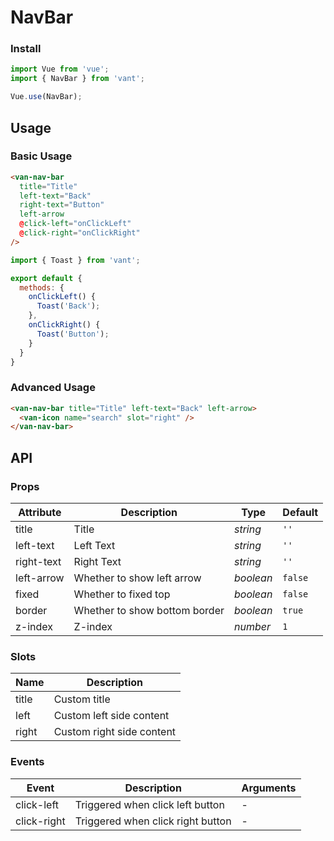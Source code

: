 # NavBar

### Install

```js
import Vue from 'vue';
import { NavBar } from 'vant';

Vue.use(NavBar);
```

## Usage

### Basic Usage

```html
<van-nav-bar
  title="Title"
  left-text="Back"
  right-text="Button"
  left-arrow
  @click-left="onClickLeft"
  @click-right="onClickRight"
/>
```

```js
import { Toast } from 'vant';

export default {
  methods: {
    onClickLeft() {
      Toast('Back');
    },
    onClickRight() {
      Toast('Button');
    }
  }
}
```

### Advanced Usage

```html
<van-nav-bar title="Title" left-text="Back" left-arrow>
  <van-icon name="search" slot="right" />
</van-nav-bar>
```

## API

### Props

| Attribute | Description | Type | Default |
|------|------|------|------|
| title | Title | *string* | `''` |
| left-text | Left Text | *string* | `''` |
| right-text | Right Text | *string* | `''` |
| left-arrow | Whether to show left arrow | *boolean* | `false` |
| fixed | Whether to fixed top | *boolean* | `false` |
| border | Whether to show bottom border | *boolean* | `true` |
| z-index | Z-index | *number* | `1` |

### Slots

| Name | Description |
|------|------|
| title | Custom title |
| left | Custom left side content |
| right | Custom right side content |

### Events

| Event | Description | Arguments |
|------|------|------|
| click-left | Triggered when click left button | - |
| click-right | Triggered when click right button | - |